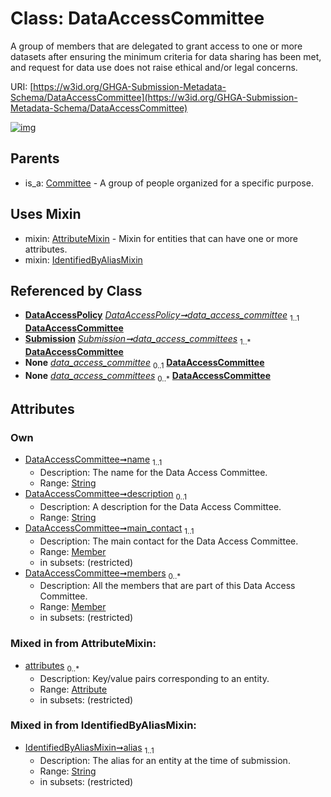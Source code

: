 
# Class: DataAccessCommittee


A group of members that are delegated to grant access to one or more datasets after ensuring the minimum criteria for data sharing has been met, and request for data use does not raise ethical and/or legal concerns.

URI: [https://w3id.org/GHGA-Submission-Metadata-Schema/DataAccessCommittee](https://w3id.org/GHGA-Submission-Metadata-Schema/DataAccessCommittee)


[![img](https://yuml.me/diagram/nofunky;dir:TB/class/[Submission],[Member],[IdentifiedByAliasMixin],[DataAccessPolicy],[Member]<members%200..*-++[DataAccessCommittee&#124;name:string;description:string%20%3F;alias:string],[Member]<main_contact%201..1-++[DataAccessCommittee],[DataAccessPolicy]++-%20data_access_committee%201..1>[DataAccessCommittee],[Submission]++-%20data_access_committees%201..*>[DataAccessCommittee],[DataAccessPolicy]-%20data_access_committee(i)%200..1>[DataAccessCommittee],[Submission]-%20data_access_committees(i)%200..*>[DataAccessCommittee],[DataAccessCommittee]uses%20-.->[AttributeMixin],[DataAccessCommittee]uses%20-.->[IdentifiedByAliasMixin],[Committee]^-[DataAccessCommittee],[Committee],[AttributeMixin],[Attribute])](https://yuml.me/diagram/nofunky;dir:TB/class/[Submission],[Member],[IdentifiedByAliasMixin],[DataAccessPolicy],[Member]<members%200..*-++[DataAccessCommittee&#124;name:string;description:string%20%3F;alias:string],[Member]<main_contact%201..1-++[DataAccessCommittee],[DataAccessPolicy]++-%20data_access_committee%201..1>[DataAccessCommittee],[Submission]++-%20data_access_committees%201..*>[DataAccessCommittee],[DataAccessPolicy]-%20data_access_committee(i)%200..1>[DataAccessCommittee],[Submission]-%20data_access_committees(i)%200..*>[DataAccessCommittee],[DataAccessCommittee]uses%20-.->[AttributeMixin],[DataAccessCommittee]uses%20-.->[IdentifiedByAliasMixin],[Committee]^-[DataAccessCommittee],[Committee],[AttributeMixin],[Attribute])

## Parents

 *  is_a: [Committee](Committee.md) - A group of people organized for a specific purpose.

## Uses Mixin

 *  mixin: [AttributeMixin](AttributeMixin.md) - Mixin for entities that can have one or more attributes.
 *  mixin: [IdentifiedByAliasMixin](IdentifiedByAliasMixin.md)

## Referenced by Class

 *  **[DataAccessPolicy](DataAccessPolicy.md)** *[DataAccessPolicy➞data_access_committee](DataAccessPolicy_data_access_committee.md)*  <sub>1..1</sub>  **[DataAccessCommittee](DataAccessCommittee.md)**
 *  **[Submission](Submission.md)** *[Submission➞data_access_committees](Submission_data_access_committees.md)*  <sub>1..\*</sub>  **[DataAccessCommittee](DataAccessCommittee.md)**
 *  **None** *[data_access_committee](data_access_committee.md)*  <sub>0..1</sub>  **[DataAccessCommittee](DataAccessCommittee.md)**
 *  **None** *[data_access_committees](data_access_committees.md)*  <sub>0..\*</sub>  **[DataAccessCommittee](DataAccessCommittee.md)**

## Attributes


### Own

 * [DataAccessCommittee➞name](DataAccessCommittee_name.md)  <sub>1..1</sub>
     * Description: The name for the Data Access Committee.
     * Range: [String](types/String.md)
 * [DataAccessCommittee➞description](DataAccessCommittee_description.md)  <sub>0..1</sub>
     * Description: A description for the Data Access Committee.
     * Range: [String](types/String.md)
 * [DataAccessCommittee➞main_contact](DataAccessCommittee_main_contact.md)  <sub>1..1</sub>
     * Description: The main contact for the Data Access Committee.
     * Range: [Member](Member.md)
     * in subsets: (restricted)
 * [DataAccessCommittee➞members](DataAccessCommittee_members.md)  <sub>0..\*</sub>
     * Description: All the members that are part of this Data Access Committee.
     * Range: [Member](Member.md)
     * in subsets: (restricted)

### Mixed in from AttributeMixin:

 * [attributes](attributes.md)  <sub>0..\*</sub>
     * Description: Key/value pairs corresponding to an entity.
     * Range: [Attribute](Attribute.md)
     * in subsets: (restricted)

### Mixed in from IdentifiedByAliasMixin:

 * [IdentifiedByAliasMixin➞alias](IdentifiedByAliasMixin_alias.md)  <sub>1..1</sub>
     * Description: The alias for an entity at the time of submission.
     * Range: [String](types/String.md)
     * in subsets: (restricted)
